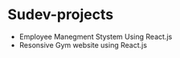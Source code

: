 # Sudev-projects

<ul>
  <li>Employee Manegment Stystem Using React.js</li>
  <li>Resonsive Gym website using React.js</li>
</ul>
